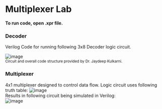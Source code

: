 # Multiplexer Lab
**To run code, open .xpr file.**

### Decoder
Verilog Code for running following 3x8 Decoder logic circuit. 

![image](https://github.com/AAgarwal04/ECE316Labs/assets/121470779/f32b0063-a168-49bd-8a2c-eb789f2c0fe8) <br>
<sub>Circuit and overall code structure provided by Dr. Jaydeep Kulkarni.</sub>

### Multiplexer
4x1 multiplexer designed to control data flow. Logic circuit uses following truth table:
![image](https://github.com/AAgarwal04/ECE316Labs/assets/121470779/7b43ca43-1292-42ad-9cb2-d87997ffe1f3) <br>
Results in following circuit being simulated in Verilog: <br>
![image](https://github.com/AAgarwal04/ECE316Labs/assets/121470779/5bb0bb72-db35-4c36-b577-8fdaa8495521)


